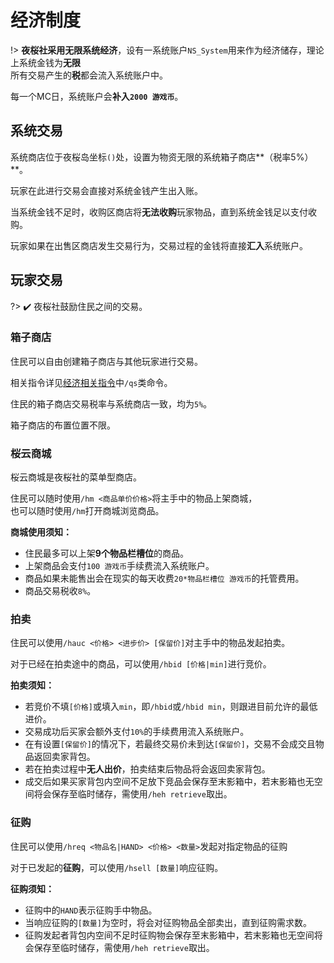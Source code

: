 # 经济制度

!>  **夜桜社采用无限系统经济**，设有一系统账户`NS_System`用来作为经济储存，理论上系统金钱为**无限**  
    所有交易产生的**税**都会流入系统账户中。

每一个MC日，系统账户会**补入`2000 游戏币`**。

## 系统交易

系统商店位于夜桜岛坐标`()`处，设置为物资无限的系统箱子商店**（税率5%）**。

玩家在此进行交易会直接对系统金钱产生出入账。

当系统金钱不足时，收购区商店将**无法收购**玩家物品，直到系统金钱足以支付收购。

玩家如果在出售区商店发生交易行为，交易过程的金钱将直接**汇入**系统账户。

## 玩家交易

?> :heavy_check_mark: 夜桜社鼓励住民之间的交易。

### 箱子商店

住民可以自由创建箱子商店与其他玩家进行交易。

相关指令详见[经济相关指令](NS_Server/commands?id=经济相关指令)中`/qs`类命令。

住民的箱子商店交易税率与系统商店一致，均为`5%`。

箱子商店的布置位置不限。

### 桜云商城

桜云商城是夜桜社的菜单型商店。

住民可以随时使用`/hm <商品单价价格>`将主手中的物品上架商城，  
也可以随时使用`/hm`打开商城浏览商品。

**商城使用须知：**
- 住民最多可以上架**9个物品栏槽位**的商品。
- 上架商品会支付`100 游戏币`手续费流入系统账户。
- 商品如果未能售出会在现实的每天收费`20*物品栏槽位 游戏币`的托管费用。
- 商品交易税收`8%`。

### 拍卖

住民可以使用`/hauc <价格> <进步价> [保留价]`对主手中的物品发起拍卖。

对于已经在拍卖途中的商品，可以使用`/hbid [价格|min]`进行竞价。

**拍卖须知：**
- 若竞价不填`[价格]`或填入`min`，即`/hbid`或`/hbid min`，则跟进目前允许的最低进价。
- 交易成功后买家会额外支付`10%`的手续费用流入系统账户。
- 在有设置`[保留价]`的情况下，若最终交易价未到达`[保留价]`，交易不会成交且物品返回卖家背包。
- 若在拍卖过程中**无人出价**，拍卖结束后物品将会返回卖家背包。
- 成交后如果买家背包内空间不足放下竞品会保存至末影箱中，若末影箱也无空间将会保存至临时储存，需使用`/heh retrieve`取出。

### 征购

住民可以使用`/hreq <物品名|HAND> <价格> <数量>`发起对指定物品的征购

对于已发起的**征购**，可以使用`/hsell [数量]`响应征购。

**征购须知：**
- 征购中的`HAND`表示征购手中物品。
- 当响应征购的`[数量]`为空时，将会对征购物品全部卖出，直到征购需求数。
- 征购发起者背包内空间不足时征购物会保存至末影箱中，若末影箱也无空间将会保存至临时储存，需使用`/heh retrieve`取出。
